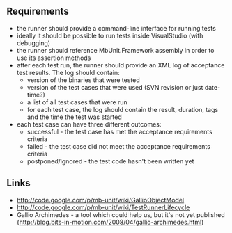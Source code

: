 ## Requirements ##
  * the runner should provide a command-line interface for running tests
  * ideally it should be possible to run tests inside VisualStudio (with debugging)
  * the runner should reference MbUnit.Framework assembly in order to use its assertion methods
  * after each test run, the runner should provide an XML log of acceptance test results. The log should contain:
    * version of the binaries that were tested
    * version of the test cases that were used (SVN revision or just date-time?)
    * a list of all test cases that were run
    * for each test case, the log should contain the result, duration, tags and the time the test was started
  * each test case can have three different outcomes:
    * successful - the test case has met the acceptance requirements criteria
    * failed - the test case did not meet the acceptance requirements criteria
    * postponed/ignored - the test code hasn't been written yet

## Links ##
  * http://code.google.com/p/mb-unit/wiki/GallioObjectModel
  * http://code.google.com/p/mb-unit/wiki/TestRunnerLifecycle
  * Gallio Archimedes - a tool which could help us, but it's not yet published (http://blog.bits-in-motion.com/2008/04/gallio-archimedes.html)